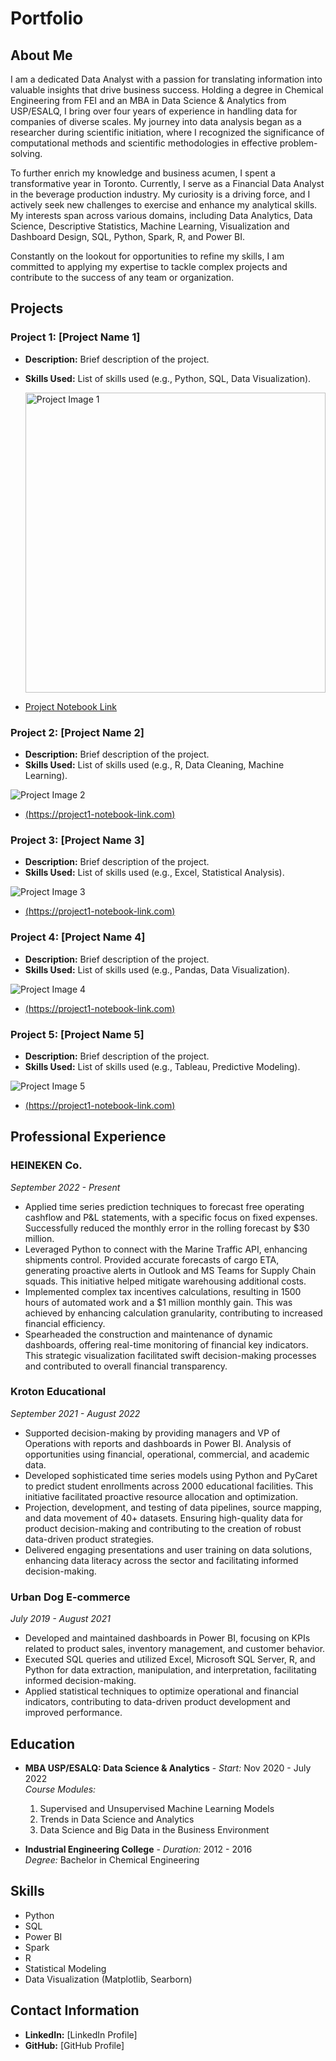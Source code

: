 # Portfolio

## About Me

I am a dedicated Data Analyst with a passion for translating information into valuable insights that drive business success. Holding a degree in Chemical Engineering from FEI and an MBA in Data Science & Analytics from USP/ESALQ, I bring over four years of experience in handling data for companies of diverse scales. My journey into data analysis began as a researcher during scientific initiation, where I recognized the significance of computational methods and scientific methodologies in effective problem-solving.

To further enrich my knowledge and business acumen, I spent a transformative year in Toronto. Currently, I serve as a Financial Data Analyst in the beverage production industry. My curiosity is a driving force, and I actively seek new challenges to exercise and enhance my analytical skills. My interests span across various domains, including Data Analytics, Data Science, Descriptive Statistics, Machine Learning, Visualization and Dashboard Design, SQL, Python, Spark, R, and Power BI.

Constantly on the lookout for opportunities to refine my skills, I am committed to applying my expertise to tackle complex projects and contribute to the success of any team or organization.

## Projects

### Project 1: [Project Name 1]

- **Description:** Brief description of the project.
- **Skills Used:** List of skills used (e.g., Python, SQL, Data Visualization).
  
  <img src="credit_grant.jpg" alt="Project Image 1" width="480"/>
  
- [Project Notebook Link](https://project1-notebook-link.com)


### Project 2: [Project Name 2]

- **Description:** Brief description of the project.
- **Skills Used:** List of skills used (e.g., R, Data Cleaning, Machine Learning).

 ![Project Image 2](cgp.jpg)
- [(https://project1-notebook-link.com)](https://pedroscala.github.io/cgc_site/)

### Project 3: [Project Name 3]

- **Description:** Brief description of the project.
- **Skills Used:** List of skills used (e.g., Excel, Statistical Analysis).
 
![Project Image 3](cgp.jpg)
- [(https://project1-notebook-link.com)](https://pedroscala.github.io/cgc_site/)

### Project 4: [Project Name 4]

- **Description:** Brief description of the project.
- **Skills Used:** List of skills used (e.g., Pandas, Data Visualization).
 
![Project Image 4](cgp.jpg)
- [(https://project1-notebook-link.com)](https://pedroscala.github.io/cgc_site/)

### Project 5: [Project Name 5]

- **Description:** Brief description of the project.
- **Skills Used:** List of skills used (e.g., Tableau, Predictive Modeling).
 
![Project Image 5](cgp.jpg)
- [(https://project1-notebook-link.com)](https://pedroscala.github.io/cgc_site/)

## Professional Experience

### HEINEKEN Co.
*September 2022 - Present*
- Applied time series prediction techniques to forecast free operating cashflow and P&L statements, with a specific focus on fixed expenses. Successfully reduced the monthly error in the rolling forecast by $30 million.
- Leveraged Python to connect with the Marine Traffic API, enhancing shipments control. Provided accurate forecasts of cargo ETA, generating proactive alerts in Outlook and MS Teams for Supply Chain squads. This initiative helped mitigate warehousing additional costs.
- Implemented complex tax incentives calculations, resulting in 1500 hours of automated work and a $1 million monthly gain. This was achieved by enhancing calculation granularity, contributing to increased financial efficiency.
- Spearheaded the construction and maintenance of dynamic dashboards, offering real-time monitoring of financial key indicators. This strategic visualization facilitated swift decision-making processes and contributed to overall financial transparency.

### Kroton Educational 
*September 2021 - August 2022*
- Supported decision-making by providing managers and VP of Operations with reports and dashboards in Power BI. Analysis of opportunities using financial, operational, commercial, and academic data.
- Developed sophisticated time series models using Python and PyCaret to predict student enrollments across 2000 educational facilities. This initiative facilitated proactive resource allocation and optimization.
- Projection, development, and testing of data pipelines, source mapping, and data movement of 40+ datasets. Ensuring high-quality data for product decision-making and contributing to the creation of robust data-driven product strategies.
- Delivered engaging presentations and user training on data solutions, enhancing data literacy across the sector and facilitating informed decision-making.

### Urban Dog E-commerce
*July 2019 - August 2021*
- Developed and maintained dashboards in Power BI, focusing on KPIs related to product sales, inventory management, and customer behavior.
- Executed SQL queries and utilized Excel, Microsoft SQL Server, R, and Python for data extraction, manipulation, and interpretation, facilitating informed decision-making.
- Applied statistical techniques to optimize operational and financial indicators, contributing to data-driven product development and improved performance.

## Education
- **MBA USP/ESALQ: Data Science & Analytics** - *Start:* Nov 2020 - July 2022 <br> 
  *Course Modules:*
    1. Supervised and Unsupervised Machine Learning Models
    2. Trends in Data Science and Analytics
    3. Data Science and Big Data in the Business Environment

- **Industrial Engineering College** - *Duration:* 2012 - 2016<br>
  *Degree:* Bachelor in Chemical Engineering

## Skills

- Python
- SQL
- Power BI
- Spark
- R
- Statistical Modeling
- Data Visualization (Matplotlib, Searborn)

## Contact Information

- **LinkedIn:** [LinkedIn Profile]
- **GitHub:** [GitHub Profile]
